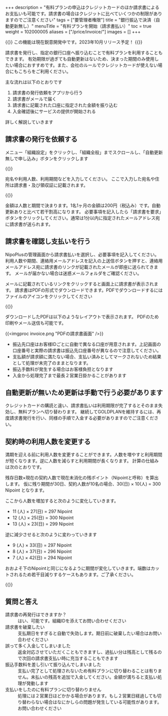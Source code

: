 +++
description = "有料プランの申込はクレジットカードのほか請求書によるお支払いも可能です。請求書の場合はクレジットに比べていくつかの制限がありますのでご注意ください"
tags = ["要管理者権限"]
title = "銀行振込で決済（自動更新無し）"
menuTitle = "有料プランを開始（請求書払い）"
toc = true
weight = 102000005
aliases = ["/price/invoice/"]
images = []
+++


{{<info>}}
この機能は現在鋭意開発中です。2023年10月リリース予定！
{{</info>}}

請求書を発行し、指定の銀行口座へ振り込むことで有料プランを利用することもできます。
有効期限が過ぎても自動更新はないため、決まった期間のみ使用したい場合におすすめです。また、会社のルールでクレジットカードが使えない場合にもこちらをご利用ください。

主な流れは以下のとおりです

1. 請求書の発行依頼をアプリから行う
1. 請求書がメールで届く
1. 請求書に記載された口座に指定された金額を振り込む
1. 入金確認後にサービスの提供が開始される

詳しく解説していきます

## 請求書の発行を依頼する

メニュー「組織設定」をクリックし、「組織全般」までスクロールし、「自動更新無しで申し込み」ボタンをクリックします

{{<appscreen filename="invoice1" title="請求書発行画面">}}

宛名や利用人数、利用期間などを入力してください。
ここで入力した宛名や住所は請求書・及び領収証に記載されます。

{{<appscreen filename="invoice2" title="申し込み人数や期間を指定します">}}

金額は人数と期間で決まります。1名1ヶ月の金額は200円（税込み）です。自動更新ありと比べて若干割高になります。
必要事項を記入したら「請求書を要求」ボタンをクリックしてください。通常は1分以内に指定されたメールアドレス宛に請求書が送られます。

## 請求書を確認し支払いを行う



NipoPlusの管理画面から請求書払いを選択し、必要事項を記入してください。
利用人数や期間、連絡用メールアドレスを記入の上送信ボタンを押すと、連絡用メールアドレス宛に請求書のリンクが記載されたメールが即座に送られてきます。
メールが届かない場合は迷惑メールフォルダをご確認ください。


メールに記載されているリンクをクリックすると画面上に請求書が表示されます。
請求書はPDFの形式でダウンロードできます。PDFでダウンロードするにはファイルのアイコンをクリックしてください

{{<appscreen filename="invoice-download" title="請求書のダウンロード">}}


ダウンロードしたPDFは以下のようなレイアウトで表示されます。
PDFのため印刷やメール送信も可能です。

{{<imgproc invoice.png "PDFの請求書画面" />}}

- 振込先口座はお客様IDごとに自動で異なる口座が用意されます。上記画面の口座番号と実際の請求書は振込先口座番号が異なるので注意してください。
- 支払額が請求額に満たない場合、支払い済みとしてマークされないため結果として処理が未完了のままとなります。
- 振込手数料が発生する場合はお客様負担となります
- 入金から処理完了まで最長２営業日掛かることがあります

## 自動更新が無いため更新は手動で行う必要があります

クレジットカードの購読と違い、請求書払いは利用期限が完了するとそのまま失効し、無料プランへ切り替わります。
継続してGOLDPLANを維持するには、再度請求書発行を行い、同様の手順で入金する必要がありますのでご注意ください。

## 契約時の利用人数を変更する

満期を迎える前に利用人数を変更することができます。人数を増やすと利用期間が短くなります。逆に人数を減らすと利用期間が長くなります。
計算の仕組みは次のとおりです。

残存日数×現在の契約人数で現在未消化の残ポイント（Nipointと呼称）を算出します。
仮に残り期間が30日、契約人数が10名の場合、30(日) × 10(人) = 300 Nipoint となります。

ここから人数を増加すると次のように変化していきます。

- 11 (人) × 27(日) = 297 Nipoint
- 12 (人) × 25(日) = 300 Nipoint
- 13 (人) × 23(日) = 299 Nipoint

逆に減少させると次のように変わっていきます

- 9 (人) × 33(日) = 297 Nipoint
- 8 (人) × 37(日) = 296 Nipoint
- 7 (人) × 42(日) = 294 Nipoint

おおよそ下のNipointと同じになるように期間が変化していきます。端数はカットされるため若干目減りするケースもあります。ご了承ください。

{{<appscreen filename="change-member-limit" title="利用人数の変更は残存期間の変化で帳尻を合わせます">}}


## 質問と答え

<dl class="faq">
  <dt>請求書の再発行はできますか？</dt>
  <dd>はい、可能です。組織IDを添えてお問い合わせください</dd>
  <dt>請求書を破棄したい</dt>
  <dd>支払期日をすぎると自動で失効します。期日前に破棄したい場合はお問い合わせください</dd>
  <dt>誤って多く入金してしまいました</dt>
  <dd>返金対応させていただくこともできますし、過払い分は残高として残るので次回の請求書支払い時に充当することもできます</dd>
  <dt>振込手数料を差し引いて振り込んでしまいました</dt>
  <dd>支払い完了として処理されないため有料プランに切り替わることは有りません。未払いの残高を追加で入金してください。金額が満ちると支払い処理が発動します</dd>
  <dt>支払いをしたのに有料プランに切り替わりません</dt>
  <dd>処理には２営業日ほどかかる場合があります。もし２営業日経過しても切り替わらない場合はなにかしらの問題が発生している可能性があります。お問い合わせください</dd>
</dl>